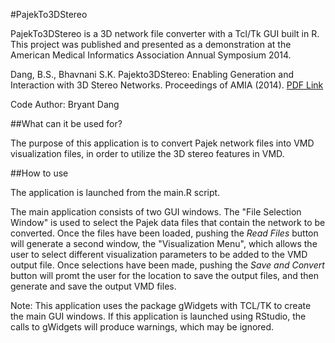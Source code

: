 #PajekTo3DStereo

PajekTo3DStereo is a 3D network file converter with a Tcl/Tk GUI built in R. This project was published and presented as a demonstration at the American Medical Informatics Association Annual Symposium 2014.

Dang, B.S., Bhavnani S.K. Pajekto3DStereo: Enabling Generation and Interaction with 3D Stereo Networks. Proceedings of AMIA (2014).
[PDF Link](http://www.skbhavnani.com/DIVA/papers/Dang-Bhavnani-3D-Demo-AMIA-2014.pdf)

Code Author: Bryant Dang


##What can it be used for?

The purpose of this application is to convert Pajek network files into VMD visualization files, in order to utilize the 3D stereo features in VMD.


##How to use

The application is launched from the main.R script. 

The main application consists of two GUI windows. The "File Selection Window" is used to select the Pajek data files that contain the network to be converted. Once the files have been loaded, pushing the *Read Files* button will generate a second window, the "Visualization Menu", which allows the user to select different visualization parameters to be added to the VMD output file. Once selections have been made, pushing the *Save and Convert* button will promt the user for the location to save the output files, and then generate and save the output VMD files.

Note: This application uses the package gWidgets with TCL/TK to create the main GUI windows. If this application is launched using RStudio, the calls to gWidgets will produce warnings, which may be ignored.